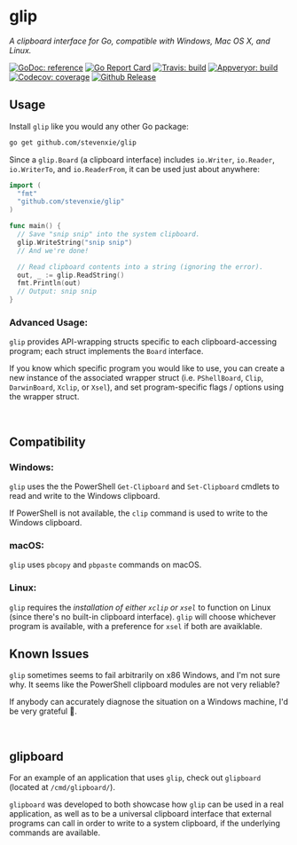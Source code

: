 # glip

_A clipboard interface for Go, compatible with Windows, Mac OS X, and Linux._

[![GoDoc: reference][godoc-img]][godoc]
[![Go Report Card][grh-img]][grh]
[![Travis: build][travis-img]][travis]
[![Appveryor: build][appveyor-img]][appveyor]
[![Codecov: coverage][codecov-img]][codecov]
[![Github Release][release-img]][release]

## Usage

Install `glip` like you would any other Go package:

```bash
go get github.com/stevenxie/glip
```

Since a `glip.Board` (a clipboard interface) includes `io.Writer`, `io.Reader`,
`io.WriterTo`, and `io.ReaderFrom`, it can be used just about anywhere:

```go
import (
  "fmt"
  "github.com/stevenxie/glip"
)

func main() {
  // Save "snip snip" into the system clipboard.
  glip.WriteString("snip snip")
  // And we're done!

  // Read clipboard contents into a string (ignoring the error).
  out, _ := glip.ReadString()
  fmt.Println(out)
  // Output: snip snip
}
```

### Advanced Usage:

`glip` provides API-wrapping structs specific to each clipboard-accessing
program; each struct implements the `Board` interface.

If you know which specific program you would like to use, you can create a new
instance of the associated wrapper struct (i.e. `PShellBoard`, `Clip`,
`DarwinBoard`, `Xclip`, or `Xsel`), and set program-specific flags / options
using the wrapper struct.

<br />

## Compatibility

### Windows:

`glip` uses the the PowerShell `Get-Clipboard` and `Set-Clipboard` cmdlets to
read and write to the Windows clipboard.

If PowerShell is not available, the `clip` command is used to write to the
Windows clipboard.

### macOS:

`glip` uses `pbcopy` and `pbpaste` commands on macOS.

### Linux:

`glip` requires the _installation of either `xclip` or `xsel`_ to function on
Linux (since there's no built-in clipboard interface). `glip` will choose
whichever program is available, with a preference for `xsel` if both are
avaiklable.

## Known Issues

`glip` sometimes seems to fail arbitrarily on x86 Windows, and I'm not sure why.
It seems like the PowerShell clipboard modules are not very reliable?

If anybody can accurately diagnose the situation on a Windows machine, I'd
be very grateful 🙂.

<br />

## glipboard

For an example of an application that uses `glip`, check out `glipboard`
(located at `/cmd/glipboard/`).

`glipboard` was developed to both showcase how `glip` can be used in a real
application, as well as to be a universal clipboard interface that external
programs can call in order to write to a system clipboard, if the underlying
commands are available.

[godoc]: https://godoc.org/github.com/stevenxie/glip
[godoc-img]: https://godoc.org/github.com/stevenxie/glip?status.svg
[travis]: https://travis-ci.org/stevenxie/glip
[travis-img]: https://travis-ci.org/stevenxie/glip.svg?branch=master
[codecov]: https://codecov.io/gh/stevenxie/glip
[codecov-img]: https://codecov.io/gh/stevenxie/glip/branch/master/graph/badge.svg
[appveyor]: https://ci.appveyor.com/project/StevenXie/glip
[appveyor-img]: https://ci.appveyor.com/api/projects/status/ntdxh30vlbo55da7/branch/master?svg=true
[grh]: https://goreportcard.com/report/github.com/stevenxie/glip
[grh-img]: https://goreportcard.com/badge/github.com/stevenxie/glip
[release]: https://github.com/stevenxie/glip/releases
[release-img]: https://img.shields.io/github/release/stevenxie/glip.svg
